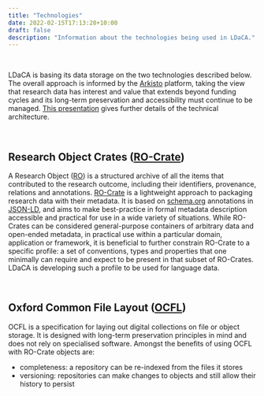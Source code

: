 ```yaml
---
title: "Technologies"
date: 2022-02-15T17:13:28+10:00
draft: false
description: "Information about the technologies being used in LDaCA."
---
```


<br>

LDaCA is basing its data storage on the two technologies described below. The overall approach is informed by the [Arkisto](https://arkisto-platform.github.io/) platform, taking the view that research data has interest and value that extends beyond funding cycles and its long-term preservation and accessibility must continue to be managed. [This presentation](https://ptsefton.com/2022/02/18/hass_rdc_tech_advisory/index.html) gives further details of the technical architecture.

<br>

## Research Object Crates ([RO-Crate](https://www.researchobject.org/ro-crate/))

A Research Object ([RO](https://www.researchobject.org/)) is a structured archive of all the items that contributed to the research outcome, including their identifiers, provenance, relations and annotations. [RO-Crate](https://www.researchobject.org/ro-crate/) is a lightweight approach to packaging research data with their metadata. It is based on [schema.org](https://schema.org/) annotations in [JSON-LD](https://json-ld.org/), and aims to make best-practice in formal metadata description accessible and practical for use in a wide variety of situations. While RO-Crates can be considered general-purpose containers of arbitrary data and open-ended metadata, in practical use within a particular domain, application or framework, it is beneficial to further constrain RO-Crate to a specific profile: a set of conventions, types and properties that one minimally can require and expect to be present in that subset of RO-Crates. LDaCA is developing such a profile to be used for language data.

<br>

## Oxford Common File Layout ([OCFL](https://ocfl.io/))

OCFL is a specification for laying out digital collections on file or object storage. It is designed with long-term preservation principles in mind and does not rely on specialised software. Amongst the benefits of using OCFL with RO-Crate objects are:
- completeness: a repository can be re-indexed from the files it stores
- versioning: repositories can make changes to objects and still allow their history to persist

<br>